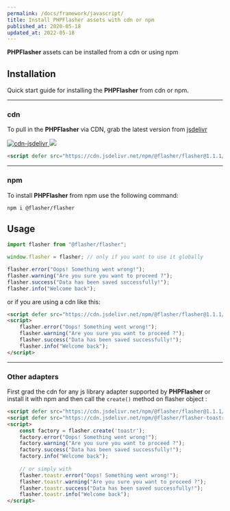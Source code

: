 ```yaml
---
permalink: /docs/framework/javascript/
title: Install PHPFlasher assets with cdn or npm
published_at: 2020-05-18
updated_at: 2022-05-18
---
```


**<span class="text-indigo-900">PHP<span class="text-indigo-500">Flasher</span></span>** assets can be installed from a cdn or using npm

## <i class="fa-duotone fa-list-radio"></i> Installation
Quick start guide for installing the **<span class="text-indigo-900">PHP<span class="text-indigo-500">Flasher</span></span>** from cdn or npm.

---

### <i class="fa-duotone fa-list-radio"></i> cdn

To pull in the **<span class="text-indigo-900">PHP<span class="text-indigo-500">Flasher</span></span>** via CDN, grab the latest version from [jsdelivr](https://www.jsdelivr.com/package/npm/@flasher/flasher)

<span>
    <a href="https://cdn.jsdelivr.net/npm/@flasher/flasher/dist/flasher.min.js" target="_blank">
        <img src="https://img.shields.io/badge/cdn-jsdelivr-blue.svg?style=flat-square" alt="cdn-jsdelivr" />
    </a>
    <a href="https://cdn.jsdelivr.net/npm/@flasher/flasher/dist/flasher.min.js">
        <img src="https://img.badgesize.io/php-flasher/flasher-js/main/packages/flasher/dist/flasher.min.js.svg?compression=brotli&label=flasher.min.js"/>
    </a>
</span>

```html
<script defer src="https://cdn.jsdelivr.net/npm/@flasher/flasher@1.1.1/dist/flasher.min.js"></script>
```

---

### <i class="fa-duotone fa-list-radio"></i> npm

To install **<span class="text-indigo-900">PHP<span class="text-indigo-500">Flasher</span></span>** from npm use the following command:

```shell
npm i @flasher/flasher
```

## <i class="fa-duotone fa-list-radio"></i> Usage


```javascript
import flasher from "@flasher/flasher";

window.flasher = flasher; // only if you want to use it globally

flasher.error("Oops! Something went wrong!");
flasher.warning("Are you sure you want to proceed ?");
flasher.success("Data has been saved successfully!");
flasher.info("Welcome back");
```

or if you are using a cdn like this:
```html
<script defer src="https://cdn.jsdelivr.net/npm/@flasher/flasher@1.1.1/dist/flasher.min.js"></script>
<script>
    flasher.error("Oops! Something went wrong!");
    flasher.warning("Are you sure you want to proceed ?");
    flasher.success("Data has been saved successfully!");
    flasher.info("Welcome back");
</script>
```

---

### <i class="fa-duotone fa-list-radio"></i> Other adapters

First grad the cdn for any js library adapter supported by **<span class="text-indigo-900">PHP<span class="text-indigo-500">Flasher</span></span>** or install it with npm
and then call the `create()` method on flasher object :

```html
<script defer src="https://cdn.jsdelivr.net/npm/@flasher/flasher@1.1.1/dist/flasher.min.js"></script>
<script defer src="https://cdn.jsdelivr.net/npm/@flasher/flasher-toastr@1.1.1/dist/flasher-toastr.min.js"></script>
<script>
    const factory = flasher.create('toastr');
    factory.error("Oops! Something went wrong!");
    factory.warning("Are you sure you want to proceed ?");
    factory.success("Data has been saved successfully!");
    factory.info("Welcome back");
    
    // or simply with
    flasher.toastr.error("Oops! Something went wrong!");
    flasher.toastr.warning("Are you sure you want to proceed ?");
    flasher.toastr.success("Data has been saved successfully!");
    flasher.toastr.info("Welcome back");
</script>
```
